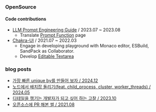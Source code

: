 ### OpenSource
#### Code contributions
- [LLM Prompt Engineering Guide](https://github.com/dair-ai/Prompt-Engineering-Guide/pull/244) / 2023.07 ~ 2023.08
  - Translate [Prompt Function](https://www.promptingguide.ai/kr/applications/pf) page
- [Chakra-UI](https://chakra-ui.com/) / 2021.07 ~ 2022.03
  - Engage in developing playground with Monaco editor, ESBuild, SandPack as Collaborator.
  - Develop [Editable Textarea](https://github.com/chakra-ui/chakra-ui/pull/4443)

### blog posts
- [가장 빠른 unique by를 만들어 보자 / 2024.12](https://heozeop.github.io/post/fastest-uniqueby/) 
- [노드에서 배치잡 돌리기(feat. child_process, cluster, worker_threads) / 2024.05](https://heozeop.github.io/post/node-batch-job/)
- [디테일을 챙기는 개발자가 되고 싶어 하는 고찰 / 2023.10](https://heozeop.github.io/post/detailed-developer/)
- [오픈소스에 PR 해본 썰 / 2021.08](https://heozeop.github.io/post/learn-and-feel-from-simple-opensource-contribution/)
